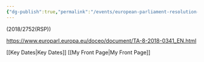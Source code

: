 ```yaml
---
{"dg-publish":true,"permalink":"/events/european-parliament-resolution-of-12-sept-2018-on-autonomous-weapon-systems/","tags":["#event","#europeanparliament"]}
---
```


(2018/2752(RSP))

https://www.europarl.europa.eu/doceo/document/TA-8-2018-0341_EN.html

[[Key Dates\|Key Dates]]
[[My Front Page\|My Front Page]]



